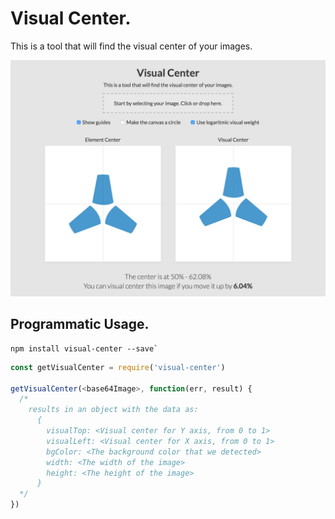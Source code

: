 # Visual Center.
This is a tool that will find the visual center of your images.

[![visual-center](docs-assets/screenshot.jpg)](http://javier.xyz/visual-center/)


## Programmatic Usage.

```
npm install visual-center --save`
```

```js
const getVisualCenter = require('visual-center')

getVisualCenter(<base64Image>, function(err, result) {
  /*
    results in an object with the data as:
      {
        visualTop: <Visual center for Y axis, from 0 to 1>
        visualLeft: <Visual center for X axis, from 0 to 1>
        bgColor: <The background color that we detected>
        width: <The width of the image>
        height: <The height of the image>
      }
  */
})
```

